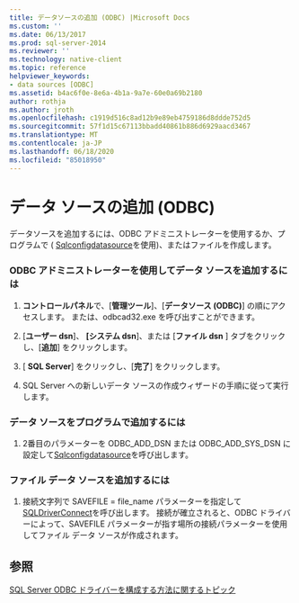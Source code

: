 ```yaml
---
title: データソースの追加 (ODBC) |Microsoft Docs
ms.custom: ''
ms.date: 06/13/2017
ms.prod: sql-server-2014
ms.reviewer: ''
ms.technology: native-client
ms.topic: reference
helpviewer_keywords:
- data sources [ODBC]
ms.assetid: b4ac6f0e-8e6a-4b1a-9a7e-60e0a69b2180
author: rothja
ms.author: jroth
ms.openlocfilehash: c1919d516c8ad12b9e89eb4759186d8ddde752d5
ms.sourcegitcommit: 57f1d15c67113bbadd40861b886d6929aacd3467
ms.translationtype: MT
ms.contentlocale: ja-JP
ms.lasthandoff: 06/18/2020
ms.locfileid: "85018950"
---
```

# <a name="add-a-data-source-odbc"></a>データ ソースの追加 (ODBC)
  データソースを追加するには、ODBC アドミニストレーターを使用するか、プログラムで ( [Sqlconfigdatasource](../native-client-odbc-api/sqlconfigdatasource.md)を使用)、またはファイルを作成します。  
  
### <a name="to-add-a-data-source-by-using-odbc-administrator"></a>ODBC アドミニストレーターを使用してデータ ソースを追加するには  
  
1.  **コントロールパネル**で、[**管理ツール**]、[**データソース (ODBC)**] の順にアクセスします。 または、odbcad32.exe を呼び出すことができます。  
  
2.  [**ユーザー dsn**]、 **[システム dsn**]、または [**ファイル dsn** ] タブをクリックし、[**追加**] をクリックします。  
  
3.  [ **SQL Server**] をクリックし、[**完了**] をクリックします。  
  
4.  SQL Server への新しいデータ ソースの作成ウィザードの手順に従って実行します。  
  
### <a name="to-add-a-data-source-programmatically"></a>データ ソースをプログラムで追加するには  
  
1.  2番目のパラメーターを ODBC_ADD_DSN または ODBC_ADD_SYS_DSN に設定して[Sqlconfigdatasource](../native-client-odbc-api/sqlconfigdatasource.md)を呼び出します。  
  
### <a name="to-add-a-file-data-source"></a>ファイル データ ソースを追加するには  
  
1.  接続文字列で SAVEFILE = file_name パラメーターを指定して[SQLDriverConnect](../native-client-odbc-api/sqldriverconnect.md)を呼び出します。 接続が確立されると、ODBC ドライバーによって、SAVEFILE パラメーターが指す場所の接続パラメーターを使用してファイル データ ソースが作成されます。  
  
## <a name="see-also"></a>参照  
 [SQL Server ODBC ドライバーを構成する方法に関するトピック](../../database-engine/dev-guide/configuring-the-sql-server-odbc-driver-how-to-topics.md)  
  
  
